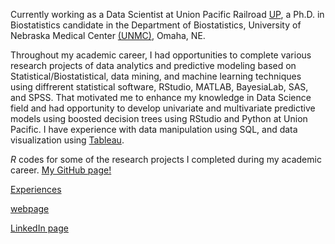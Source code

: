 Currently working as a Data Scientist at Union Pacific Railroad [UP](https://www.up.com/index.htm), a Ph.D. in Biostatistics candidate in the Department of Biostatistics, University of Nebraska Medical Center [(UNMC)](https://www.unmc.edu/publichealth/departments/biostatistics/), Omaha, NE. 

Throughout my academic career, I had opportunities to complete various research projects of data analytics and predictive modeling based on Statistical/Biostatistical, data mining, and machine learning techniques using diffrerent statistical software, RStudio, MATLAB, BayesiaLab, SAS, and SPSS. That motivated me to enhance my knowledge in Data Science field and had opportunity to develop univariate and multivariate predictive models using boosted decision trees using RStudio and Python at Union Pacific. I have experience with data manipulation using SQL, and data visualization using [Tableau](https://public.tableau.com/profile/nirosha.p.rathnayake#!/). 

*R* codes for some of the research projects I completed during my academic career. [My GitHub page!](https://github.com/niroshar/AcademicProjects)

[Experiences](https://niroshar.github.io/My-Profile/links/Professional.html)


[webpage](https://niroshar.github.io/My-Profile/)
 
[LinkedIn page](https://www.linkedin.com/in/nirosha-rathnayake-89501385/)


